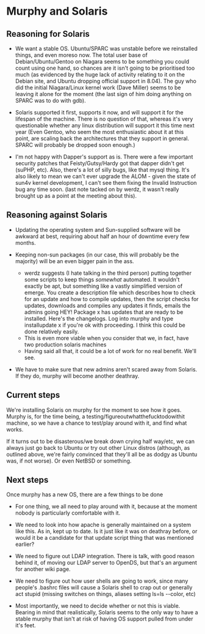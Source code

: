 # Murphy and Solaris

## Reasoning for Solaris


*  We want a stable OS. Ubuntu/SPARC was unstable before we reinstalled things, and even moreso now. The total user base of Debian/Ubuntu/Gentoo on Niagara seems to be something you could count using one hand, so chances are it isn't going to be prioritised too much (as evidenced by the huge lack of activity relating to it on the Debian site, and Ubuntu dropping official support in 8.04). The guy who did the initial Niagara/Linux kernel work (Dave Miller) seems to be leaving it alone for the moment (the last sign of him doing anything on SPARC was to do with gdb).

*  Solaris supported it first, supports it now, and will support it for the lifespan of the machine. There is no question of that, whereas it's very questionable whether any linux distribution will support it this time next year (Even Gentoo, who seem the most enthusiastic about it at this point, are scaling back the architectures that they support in general. SPARC will probably be dropped soon enough.)

*  I'm not happy with Dapper's support as is. There were a few important security patches that Feisty/Gutsy/Hardy got that dapper didn't get (suPHP, etc). Also, there's a lot of silly bugs, like that mysql thing. It's also likely to mean we can't ever upgrade the ALOM - given the state of sun4v kernel development, I can't see them fixing the Invalid Instruction bug any time soon. (last note tacked on by werdz, it wasn't really brought up as a point at the meeting about this).

## Reasoning against Solaris


*  Updating the operating system and Sun-supplied software will be awkward at best, requiring about half an hour of downtime every few months.

*  Keeping non-sun packages (in our case, this will probably be the majority) will be an even bigger pain in the ass.
    * werdz suggests (I hate talking in the third person) putting together some scripts to keep things *somewhat* automated. It wouldn't exactly be apt, but something like a vastly simplified version of emerge. You create a description file which describes how to check for an update and how to compile updates, then the script checks for updates, downloads and compiles any updates it finds, emails the admins going HEY! Package x has updates that are ready to be installed. Here's the changelogs. Log into murphy and type installupdate x if you're ok with proceeding. I think this could be done relatively easily. 
    * This is even more viable when you consider that we, in fact, have two production solaris machines
    * Having said all that, it could be a lot of work for no real benefit. We'll see.

*  We have to make sure that new admins aren't scared away from Solaris. If they do, murphy will become another deathray.

## Current steps

We're installing Solaris on murphy for the moment to see how it goes. Murphy is, for the time being, a testing/figureoutwhatthefucktodowithit machine, so we have a chance to test/play around with it, and find what works. 

If it turns out to be disasterous/we break down crying half way/etc, we can always just go back to Ubuntu or try out other Linux distros (although, as outlined above, we're fairly convinced that they'll all be as dodgy as Ubuntu was, if not worse). Or even NetBSD or something.

## Next steps

Once murphy has a new OS, there are a few things to be done


*  For one thing, we all need to play around with it, because at the moment nobody is particularly comfortable with it.

*  We need to look into how apache is generally maintained on a system like this. As in, kept up to date. Is it just like it was on deathray before, or would it be a candidate for that update script thing that was mentioned earlier?

*  We need to figure out LDAP integration. There is talk, with good reason behind it, of moving our LDAP server to OpenDS, but that's an argument for another wiki page. 

*  We need to figure out how user shells are going to work, since many people's .bashrc files will cause a Solaris shell to crap out or generally act stupid (missing switches on things, aliases setting ls=ls --color, etc)

*  Most importantly, we need to decide whether or not this is viable. Bearing in mind that realistically, Solaris seems to the only way to have a stable murphy that isn't at risk of having OS support pulled from under it's feet.
